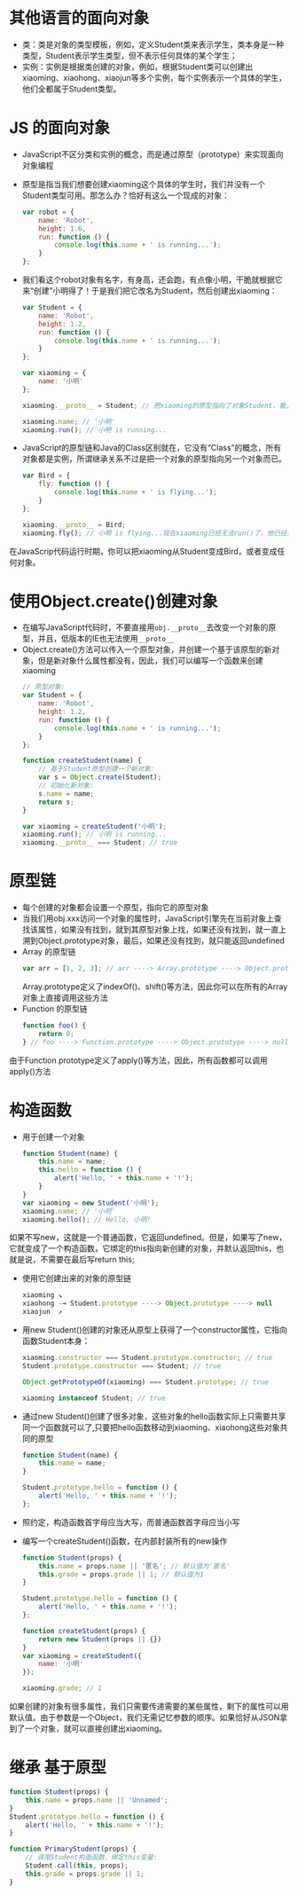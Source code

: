 # 其他语言的面向对象
- 类：类是对象的类型模板，例如，定义Student类来表示学生，类本身是一种类型，Student表示学生类型，但不表示任何具体的某个学生；
- 实例：实例是根据类创建的对象，例如，根据Student类可以创建出xiaoming、xiaohong、xiaojun等多个实例，每个实例表示一个具体的学生，他们全都属于Student类型。

# JS 的面向对象
- JavaScript不区分类和实例的概念，而是通过原型（prototype）来实现面向对象编程
- 原型是指当我们想要创建xiaoming这个具体的学生时，我们并没有一个Student类型可用。那怎么办？恰好有这么一个现成的对象：
    ```js
    var robot = {
        name: 'Robot',
        height: 1.6,
        run: function () {
            console.log(this.name + ' is running...');
        }
    };
    ```
- 我们看这个robot对象有名字，有身高，还会跑，有点像小明，干脆就根据它来“创建”小明得了！于是我们把它改名为Student，然后创建出xiaoming：
    ```js
    var Student = {
        name: 'Robot',
        height: 1.2,
        run: function () {
            console.log(this.name + ' is running...');
        }
    };

    var xiaoming = {
        name: '小明'
    };

    xiaoming.__proto__ = Student; // 把xiaoming的原型指向了对象Student，看上去xiaoming仿佛是从Student继承下来的：

    xiaoming.name; // '小明'
    xiaoming.run(); // 小明 is running...
    ```

- JavaScript的原型链和Java的Class区别就在，它没有“Class”的概念，所有对象都是实例，所谓继承关系不过是把一个对象的原型指向另一个对象而已。
    ```js
    var Bird = {
        fly: function () {
            console.log(this.name + ' is flying...');
        }
    };

    xiaoming.__proto__ = Bird;
    xiaoming.fly(); // 小明 is flying...现在xiaoming已经无法run()了，他已经变成了一只鸟：
    ```
在JavaScrip代码运行时期，你可以把xiaoming从Student变成Bird，或者变成任何对象。

# 使用Object.create()创建对象
- 在编写JavaScript代码时，不要直接用`obj.__proto__`去改变一个对象的原型，并且，低版本的IE也无法使用`__proto__`
- Object.create()方法可以传入一个原型对象，并创建一个基于该原型的新对象，但是新对象什么属性都没有，因此，我们可以编写一个函数来创建xiaoming
    ```js
    // 原型对象:
    var Student = {
        name: 'Robot',
        height: 1.2,
        run: function () {
            console.log(this.name + ' is running...');
        }
    };

    function createStudent(name) {
        // 基于Student原型创建一个新对象:
        var s = Object.create(Student);
        // 初始化新对象:
        s.name = name;
        return s;
    }

    var xiaoming = createStudent('小明');
    xiaoming.run(); // 小明 is running...
    xiaoming.__proto__ === Student; // true
    ```

# 原型链
- 每个创建的对象都会设置一个原型，指向它的原型对象
- 当我们用obj.xxx访问一个对象的属性时，JavaScript引擎先在当前对象上查找该属性，如果没有找到，就到其原型对象上找，如果还没有找到，就一直上溯到Object.prototype对象，最后，如果还没有找到，就只能返回undefined
- Array 的原型链
    ```js
    var arr = [1, 2, 3]; // arr ----> Array.prototype ----> Object.prototype ----> null
    ```
    Array.prototype定义了indexOf()、shift()等方法，因此你可以在所有的Array对象上直接调用这些方法
- Function 的原型链
    ```js
    function foo() {
        return 0;
    } // foo ----> Function.prototype ----> Object.prototype ----> null
    ```
由于Function.prototype定义了apply()等方法，因此，所有函数都可以调用apply()方法

# 构造函数
- 用于创建一个对象
    ```js
    function Student(name) {
        this.name = name;
        this.hello = function () {
            alert('Hello, ' + this.name + '!');
        }
    }
    var xiaoming = new Student('小明');
    xiaoming.name; // '小明'
    xiaoming.hello(); // Hello, 小明!
    ```
如果不写new，这就是一个普通函数，它返回undefined。但是，如果写了new，它就变成了一个构造函数，它绑定的this指向新创建的对象，并默认返回this，也就是说，不需要在最后写return this;
- 使用它创建出来的对象的原型链
    ```js
    xiaoming ↘
    xiaohong -→ Student.prototype ----> Object.prototype ----> null
    xiaojun  ↗
    ```

- 用new Student()创建的对象还从原型上获得了一个constructor属性，它指向函数Student本身：
    ```js
    xiaoming.constructor === Student.prototype.constructor; // true
    Student.prototype.constructor === Student; // true

    Object.getPrototypeOf(xiaoming) === Student.prototype; // true

    xiaoming instanceof Student; // true
    ```

- 通过new Student()创建了很多对象，这些对象的hello函数实际上只需要共享同一个函数就可以了,只要把hello函数移动到xiaoming、xiaohong这些对象共同的原型
    ```js
    function Student(name) {
        this.name = name;
    }

    Student.prototype.hello = function () {
        alert('Hello, ' + this.name + '!');
    };
    ```
- 照约定，构造函数首字母应当大写，而普通函数首字母应当小写

- 编写一个createStudent()函数，在内部封装所有的new操作
    ```js
    function Student(props) {
        this.name = props.name || '匿名'; // 默认值为'匿名'
        this.grade = props.grade || 1; // 默认值为1
    }

    Student.prototype.hello = function () {
        alert('Hello, ' + this.name + '!');
    };

    function createStudent(props) {
        return new Student(props || {})
    }
    var xiaoming = createStudent({
        name: '小明'
    });

    xiaoming.grade; // 1
    ```
如果创建的对象有很多属性，我们只需要传递需要的某些属性，剩下的属性可以用默认值。由于参数是一个Object，我们无需记忆参数的顺序。如果恰好从JSON拿到了一个对象，就可以直接创建出xiaoming。





# 继承 基于原型
```js
function Student(props) {
    this.name = props.name || 'Unnamed';
}
Student.prototype.hello = function () {
    alert('Hello, ' + this.name + '!');
}

function PrimaryStudent(props) {
    // 调用Student构造函数，绑定this变量:
    Student.call(this, props);
    this.grade = props.grade || 1;
}
```
